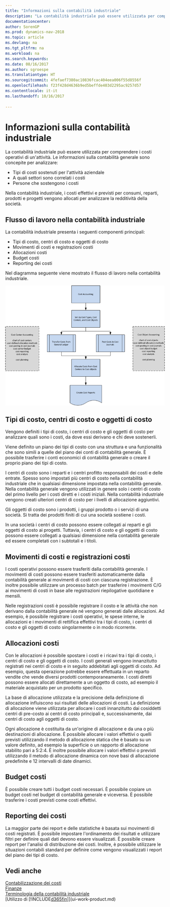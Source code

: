```yaml
---
title: "Informazioni sulla contabilità industriale"
description: "La contabilità industriale può essere utilizzata per comprendere i costi operativi di un'attività."
documentationcenter: 
author: SorenGP
ms.prod: dynamics-nav-2018
ms.topic: article
ms.devlang: na
ms.tgt_pltfrm: na
ms.workload: na
ms.search.keywords: 
ms.date: 08/16/2017
ms.author: sgroespe
ms.translationtype: HT
ms.sourcegitcommit: 4fefaef7380ac10836fcac404eea006f55d8556f
ms.openlocfilehash: f23f428d4636b9ed5beffde403d2295ac9257d57
ms.contentlocale: it-it
ms.lasthandoff: 10/16/2017

---
```

# <a name="about-cost-accounting"></a>Informazioni sulla contabilità industriale
La contabilità industriale può essere utilizzata per comprendere i costi operativi di un'attività. Le informazioni sulla contabilità generale sono concepite per analizzare:  

-   Tipi di costi sostenuti per l'attività aziendale  
-   A quali settori sono correlati i costi  
-   Persone che sostengono i costi  

Nella contabilità industriale, i costi effettivi e previsti per consumi, reparti, prodotti e progetti vengono allocati per analizzare la redditività della società.  

## <a name="workflow-in-cost-accounting"></a>Flusso di lavoro nella contabilità industriale  
La contabilità industriale presenta i seguenti componenti principali:  

-   Tipi di costo, centri di costo e oggetti di costo  
-   Movimenti di costi e registrazioni costi  
-   Allocazioni costi  
-   Budget costi
-   Reporting dei costi  

Nel diagramma seguente viene mostrato il flusso di lavoro nella contabilità industriale.  

![Sintesi della contabilità industriale](media/costaccountingoverview.png "CostAccountingOverview")  

## <a name="cost-types-cost-centers-and-cost-objects"></a>Tipi di costo, centri di costo e oggetti di costo  
Vengono definiti i tipi di costo, i centri di costo e gli oggetti di costo per analizzare quali sono i costi, da dove essi derivano e chi deve sostenerli.  

Viene definito un piano dei tipi di costo con una struttura e una funzionalità che sono simili a quelle del piano dei conti di contabilità generale. È possibile trasferire i conti economici di contabilità generale o creare il proprio piano dei tipi di costo.  

I centri di costo sono i reparti e i centri profitto responsabili dei costi e delle entrate. Spesso sono impostati più centri di costo nella contabilità industriale che in qualsiasi dimensione impostata nella contabilità generale. Nella contabilità generale vengono utilizzati in genere solo i centri di costo del primo livello per i costi diretti e i costi iniziali. Nella contabilità industriale vengono creati ulteriori centri di costo per i livelli di allocazione aggiuntivi.  

Gli oggetti di costo sono i prodotti, i gruppi prodotto o i servizi di una società. Si tratta dei prodotti finiti di cui una società sostiene i costi.  

In una società i centri di costo possono essere collegati ai reparti e gli oggetti di costo ai progetti. Tuttavia, i centri di costo e gli oggetti di costo possono essere collegati a qualsiasi dimensione nella contabilità generale ed essere completati con i subtotali e i titoli.  

## <a name="cost-entries-and-cost-journals"></a>Movimenti di costi e registrazioni costi  
I costi operativi possono essere trasferiti dalla contabilità generale. I movimenti di costi possono essere trasferiti automaticamente dalla contabilità generale ai movimenti di costi con ciascuna registrazione. È inoltre possibile utilizzare un processo batch per trasferire i movimenti C/G ai movimenti di costi in base alle registrazioni riepilogative quotidiane e mensili.  

Nelle registrazioni costi è possibile registrare il costo e le attività che non derivano dalla contabilità generale né vengono generati dalle allocazioni. Ad esempio, è possibile registrare i costi operativi, le spese interne, le allocazioni e i movimenti di rettifica effettivi tra i tipi di costo, i centri di costo e gli oggetti di costo singolarmente o in modo ricorrente.  

## <a name="cost-allocations"></a>Allocazioni costi  
Con le allocazioni è possibile spostare i costi e i ricavi tra i tipi di costo, i centri di costo e gli oggetti di costo. I costi generali vengono innanzitutto registrati nei centri di costo e in seguito addebitati agli oggetti di costo. Ad esempio, questa operazione potrebbe essere effettuata in un reparto vendite che vende diversi prodotti contemporaneamente. I costi diretti possono essere allocati direttamente a un oggetto di costo, ad esempio il materiale acquistato per un prodotto specifico.  

La base di allocazione utilizzata e la precisione della definizione di allocazione influiscono sui risultati delle allocazioni di costi. La definizione di allocazione viene utilizzata per allocare i costi innanzitutto dai cosiddetti centri di pre-costo ai centri di costo principali e, successivamente, dai centri di costo agli oggetti di costo.  

Ogni allocazione è costituita da un'origine di allocazione e da una o più destinazioni di allocazione. È possibile allocare i valori effettivi o quelli previsti utilizzando il metodo di allocazione statica che è basato su un valore definito, ad esempio la superficie o un rapporto di allocazione stabilito pari a 5:2:4. È inoltre possibile allocare i valori effettivi o previsti utilizzando il metodo di allocazione dinamica con nove basi di allocazione predefinite e 12 intervalli di date dinamici.  

## <a name="cost-budgets"></a>Budget costi  
È possibile creare tutti i budget costi necessari. È possibile copiare un budget costi nel budget di contabilità generale e viceversa. È possibile trasferire i costi previsti come costi effettivi.  

## <a name="cost-reporting"></a>Reporting dei costi  
La maggior parte dei report e delle statistiche è basata sui movimenti di costi registrati. È possibile impostare l'ordinamento dei risultati e utilizzare filtri per definire quali dati devono essere visualizzati. È possibile creare report per l'analisi di distribuzione dei costi. Inoltre, è possibile utilizzare le situazioni contabili standard per definire come vengono visualizzati i report del piano dei tipi di costo.  

## <a name="see-also"></a>Vedi anche  
 [Contabilizzazione dei costi](finance-manage-cost-accounting.md)  
 [Finanze](finance.md)   
 [Terminologia della contabilità industriale](finance-terminology-in-cost-accounting.md)  
 [Utilizzo di [!INCLUDE[d365fin](includes/d365fin_md.md)]](ui-work-product.md)

